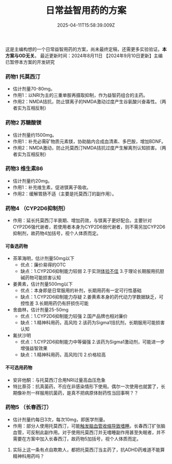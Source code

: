 ﻿---
title: 日常益智用药的方案
description: 
published: true
date: 2025-04-11T15:58:39.009Z
tags: 
editor: markdown
dateCreated: 2025-04-11T15:58:34.573Z
---

这是主编构想的一个日常益智用药的方案，尚未最终定稿，还需更多实验验证。**本方案与OD无关**。
最近更新时间：2024年8月11日
【2024年9月10日更新】主编已暂停本方案的开发研究
### 药物1 托莫西汀
- 估计剂量70-80mg。
- 作用1：以NRI为主的三重单胺再摄取抑制，作为益智药组合的主药。
- 作用2：NMDA拮抗，防止镁离子的NMDA激动过度产生谷氨酸兴奋毒性。（两者实为互相反制）
### 药物2 苏糖酸镁
- 估计剂量约1500mg。
- 作用1：补充必需矿物质元素镁，协助脑内合成血清素、多巴胺，增加BDNF。
- 作用2：NMDA激动，防止托莫西汀NMDA拮抗过度产生解离剂认知损害。（两者实为互相反制）
### 药物3 维生素B6
- 估计剂量约20mg。
- 作用1：补充维生素，促进镁离子吸收。
- 作用2：缓解胃肠不适（主要是托莫西汀的副作用）。
### 药物4 （CYP2D6抑制剂）
- 作用：延长托莫西汀半衰期、增加药效，与镁离子更好配合。主要针对CYP2D6强代谢者，若使用者本身为CYP2D6弱代谢者，则不需另加CYP2D6抑制剂，故药物4加括号，视个人体质而定。
#### 可备选药物
- 茶苯海明，估计剂量50mg以下
  - 优点：廉价易得的OTC
  - 缺点：1.CYP2D6抑制能力较弱 2.于实测[体验不佳](/report/RP084/) 3.于理论长期服用抗胆碱药物可能损害认知
- 姜黄素，估计剂量500mg以下
  - 优点：本身即是日常服用的补剂，长期用药有一定可行性基础
  - 缺点：1.CYP2D6抑制能力存疑 2.姜黄素本身的药代动力学数据缺乏，可控性差 3.长期用药仍有肝损伤可能
- 舍曲林，估计剂量25-50mg
  - 优点：1.CYP2D6抑制能力较强 2.国产品牌也相对廉价
  - 缺点：1.精神科用药，高风险 2.该药为Sigma1拮抗剂，长期服用可能损害认知
- 氟伏沙明
  - 优点：1.CYP2D6抑制能力中等偏强 2.该药为Sigma1激动剂，可能进一步增强益智效果
  - 缺点：1.精神科用药，高风险[1] 2.价格较高
#### 不可选用药物
- 安非他酮：与托莫西汀合用NRI过量高血压危象
- 特比萘芬：抗真菌药，不应在非感染情形下使用。偶尔一次使用也就罢了，长期像补剂一样服用抗菌药，是真不把病原体耐药性当回事啊？？
### 药物5 （长春西汀）
- 估计剂量约每日3次，每次10mg，即医学剂量。
- 作用：部分人使用托莫西汀，可能[触发脑血管收缩导致嗜睡](/ATX/#%E5%8F%8D%E5%88%B6%E6%96%B9%E6%B3%95)。长春西汀扩张脑血管，可反制此副作用。对于使用托莫西汀并无嗜睡副作用甚至失眠者，并不需要在方案中加入长春西汀，故药物5加括号，视个人体质而定。

1.  实际上这一条有点自欺欺人，都把托莫西汀当主药了，抗ADHD药难道不能算精神科用药吗？

